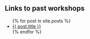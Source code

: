 

## Links to past workshops
<ul>
  {% for post in site.posts %}
    <li>
       <a href="{{ site.baseurl }}{{ post.url }}">{{ post.title }}</a>
    </li>
  {% endfor %}
</ul>

